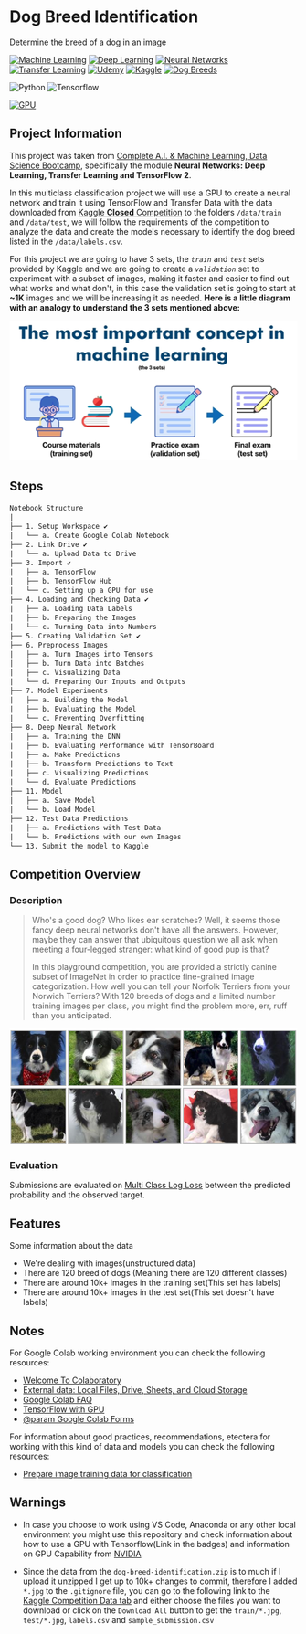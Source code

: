 # Dog Breed Identification
Determine the breed of a dog in an image

[![Machine Learning](https://img.shields.io/badge/%F0%9F%A4%96-Machine_Learning-black)](https://en.wikipedia.org/wiki/Machine_learning)
[![Deep Learning](https://img.shields.io/badge/%F0%9F%A4%96-Deep_Learning-orange)](https://en.wikipedia.org/wiki/Deep_learning)
[![Neural Networks](https://img.shields.io/badge/%F0%9F%A7%A0-Neural_Networks-pink)](https://en.wikipedia.org/wiki/Artificial_neural_network)
[![Transfer Learning](https://img.shields.io/badge/%E2%9A%97%EF%B8%8F-Transfer_Learning-green)](https://en.wikipedia.org/wiki/Transfer_learning)
[![Udemy](https://img.shields.io/badge/%F0%9F%8E%93-Udemy-a435f0)](https://www.udemy.com/)
[![Kaggle](https://img.shields.io/badge/%F0%9F%92%BB-Kaggle-20beff)](https://www.kaggle.com/)
[![Dog Breeds](https://img.shields.io/badge/%F0%9F%90%BE-Dog_Breeds-lightgrey)](https://en.wikipedia.org/wiki/List_of_dog_breeds)

![Python](https://img.shields.io/badge/Python-informational?style=flat&logo=python&logoColor=f7db5d&color=326998)
![Tensorflow](https://img.shields.io/badge/Tensorflow-informational?style=flat&logo=tensorflow&color=326998)

[![GPU](https://img.shields.io/badge/%F0%9F%8E%AE-TensorFlow_with_GPU-FF9300)](https://www.tensorflow.org/guide/gpu)

## Project Information
This project was taken from [Complete A.I. & Machine Learning, Data Science Bootcamp](https://www.udemy.com/course/complete-machine-learning-and-data-science-zero-to-mastery/), specifically the module **Neural Networks: Deep Learning, Transfer Learning and TensorFlow 2**.

In this multiclass classification project we will use a GPU to create a neural network and train it using TensorFlow and Transfer Data with the data downloaded from [Kaggle **Closed** Competition](https://www.kaggle.com/c/dog-breed-identification/overview) to the folders `/data/train` and `/data/test`, we will follow the requirements of the competition to analyze the data and create the models necessary to identify the dog breed listed in the `/data/labels.csv`.

For this project we are going to have 3 sets, the *`train`* and *`test`* sets provided by Kaggle and we are going to create a *`validation`* set to experiment with a subset of images, making it faster and easier to find out what works and what don't, in this case the validation set is going to start at **~1K** images and we will be increasing it as needed. **Here is a little diagram with an analogy to understand the 3 sets mentioned above:**

![The 3 Sets](./assets/3_sets_analogy.png)

## Steps

```
Notebook Structure
|
├── 1. Setup Workspace ✔️
|   └── a. Create Google Colab Notebook
├── 2. Link Drive ✔️
|   └── a. Upload Data to Drive
├── 3. Import ✔️
|   ├── a. TensorFlow
|   ├── b. TensorFlow Hub
|   └── c. Setting up a GPU for use
├── 4. Loading and Checking Data ✔️
|   ├── a. Loading Data Labels
|   ├── b. Preparing the Images
|   └── c. Turning Data into Numbers
├── 5. Creating Validation Set ✔️
├── 6. Preprocess Images
|   ├── a. Turn Images into Tensors
|   ├── b. Turn Data into Batches
|   ├── c. Visualizing Data
|   └── d. Preparing Our Inputs and Outputs
├── 7. Model Experiments
|   ├── a. Building the Model
|   ├── b. Evaluating the Model
|   └── c. Preventing Overfitting
├── 8. Deep Neural Network
|   ├── a. Training the DNN
|   ├── b. Evaluating Performance with TensorBoard
|   ├── a. Make Predictions
|   ├── b. Transform Predictions to Text
|   ├── c. Visualizing Predictions
|   └── d. Evaluate Predictions
├── 11. Model
|   ├── a. Save Model
|   └── b. Load Model
├── 12. Test Data Predictions
|   ├── a. Predictions with Test Data
|   └── b. Predictions with our own Images
└── 13. Submit the model to Kaggle
```
## Competition Overview
### Description
> Who's a good dog? Who likes ear scratches? Well, it seems those fancy deep neural networks don't have all the answers. However, maybe they can answer that ubiquitous question we all ask when meeting a four-legged stranger: what kind of good pup is that?
> 
> In this playground competition, you are provided a strictly canine subset of ImageNet in order to practice fine-grained image categorization. How well you can tell your Norfolk Terriers from your Norwich Terriers? With 120 breeds of dogs and a limited number training images per class, you might find the problem more, err, ruff than you anticipated.

![Dogos](./assets/border_collies.png)

### Evaluation
Submissions are evaluated on [Multi Class Log Loss](https://www.kaggle.com/wiki/MultiClassLogLoss) between the predicted probability and the observed target.

## Features
Some information about the data
* We're dealing with images(unstructured data)
* There are 120 breed of dogs (Meaning there are 120 different classes)
* There are around 10k+ images in the training set(This set has labels)
* There are around 10k+ images in the test set(This set doesn't have labels)

## Notes
For Google Colab working environment you can check the following resources:
* [Welcome To Colaboratory](https://colab.research.google.com/notebooks/intro.ipynb)
* [External data: Local Files, Drive, Sheets, and Cloud Storage](https://colab.research.google.com/notebooks/io.ipynb)
* [Google Colab FAQ](https://research.google.com/colaboratory/faq.html)
* [TensorFlow with GPU](https://colab.research.google.com/notebooks/gpu.ipynb)
* [@param Google Colab Forms](https://colab.research.google.com/notebooks/forms.ipynb)

For information about good practices, recommendations, etectera for working with this kind of data and models you can check the following resources:
* [Prepare image training data for classification](https://cloud.google.com/vertex-ai/docs/image-data/classification/prepare-data)

## Warnings
* In case you choose to work using VS Code, Anaconda or any other local environment you might use this repository and check information about how to use a GPU with Tensorflow(Link in the badges) and information on GPU Capability from [NVIDIA](https://developer.nvidia.com/cuda-gpus)

* Since the data from the `dog-breed-identification.zip` is to much if I upload it unzipped I get up to 10k+ changes to commit, therefore I added `*.jpg` to the `.gitignore` file, you can go to the following link to the [Kaggle Competition Data tab](https://www.kaggle.com/c/dog-breed-identification/data) and either choose the files you want to download or click on the `Download All` button to get the `train/*.jpg`, `test/*.jpg`, `labels.csv` and `sample_submission.csv`
